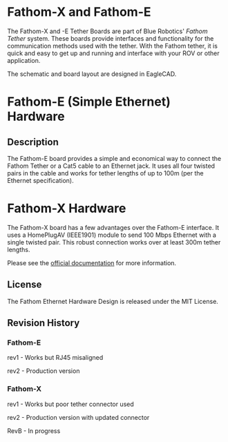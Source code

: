 # Fathom-X and Fathom-E

The Fathom-X and -E Tether Boards are part of Blue Robotics' *Fathom Tether* system. These boards provide interfaces and functionality for the communication methods used with the tether. With the Fathom tether, it is quick and easy to get up and running and interface with your ROV or other application.

The schematic and board layout are designed in EagleCAD.

# Fathom-E (Simple Ethernet) Hardware

## Description

The Fathom-E board provides a simple and economical way to connect the Fathom Tether or a Cat5 cable to an Ethernet jack. It uses all four twisted pairs in the cable and works for tether lengths of up to 100m (per the Ethernet specification).

# Fathom-X Hardware

The Fathom-X board has a few advantages over the Fathom-E interface. It uses a HomePlugAV (IEEE1901) module to send 100 Mbps Ethernet with a single twisted pair. This robust connection works over at least 300m tether lengths. 

Please see the [official documentation](http://docs.bluerobotics.com/fathom-x/) for more information.

## License

The Fathom Ethernet Hardware Design is released under the MIT License.

## Revision History

### Fathom-E 

rev1 - Works but RJ45 misaligned

rev2 - Production version

### Fathom-X

rev1 - Works but poor tether connector used

rev2 - Production version with updated connector

RevB - In progress